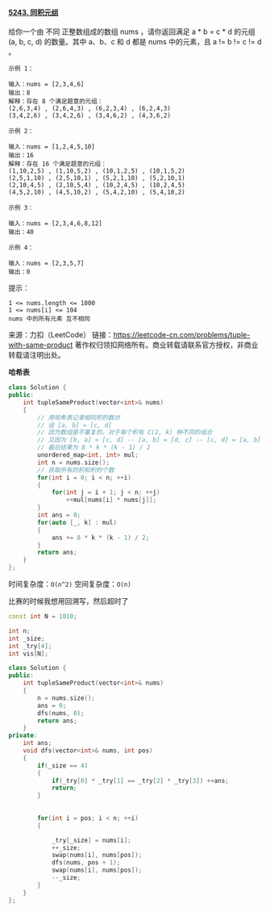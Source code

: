 #### [5243. 同积元组](https://leetcode-cn.com/problems/tuple-with-same-product/)

给你一个由 不同 正整数组成的数组 nums ，请你返回满足 a * b = c * d 的元组 (a, b, c, d) 的数量。其中 a、b、c 和 d 都是 nums 中的元素，且 a != b != c != d 。

 ```
示例 1：

输入：nums = [2,3,4,6]
输出：8
解释：存在 8 个满足题意的元组：
(2,6,3,4) , (2,6,4,3) , (6,2,3,4) , (6,2,4,3)
(3,4,2,6) , (3,4,2,6) , (3,4,6,2) , (4,3,6,2)

示例 2：

输入：nums = [1,2,4,5,10]
输出：16
解释：存在 16 个满足题意的元组：
(1,10,2,5) , (1,10,5,2) , (10,1,2,5) , (10,1,5,2)
(2,5,1,10) , (2,5,10,1) , (5,2,1,10) , (5,2,10,1)
(2,10,4,5) , (2,10,5,4) , (10,2,4,5) , (10,2,4,5)
(4,5,2,10) , (4,5,10,2) , (5,4,2,10) , (5,4,10,2)

示例 3：

输入：nums = [2,3,4,6,8,12]
输出：40

示例 4：

输入：nums = [2,3,5,7]
输出：0
 ```


提示：

```
1 <= nums.length <= 1000
1 <= nums[i] <= 104
nums 中的所有元素 互不相同
```

来源：力扣（LeetCode）
链接：https://leetcode-cn.com/problems/tuple-with-same-product
著作权归领扣网络所有。商业转载请联系官方授权，非商业转载请注明出处。

**哈希表**

```cpp
class Solution {
public:
    int tupleSameProduct(vector<int>& nums) 
    {
        // 用哈希表记录相同积的数对 
        // 设 [a, b] = [c, d] 
        // 因为数组是不重复的，对于每个积有 C(2, k) 种不同的组合
        // 又因为 [b, a] = [c, d] -- [a, b] = [d, c] -- [c, d] = [a, b] 可以扩展为 8 种不同顺序
        // 最后结果为 8 * k * (k - 1) / 2
        unordered_map<int, int> mul;
        int n = nums.size();
        // 获取所有的积和积的个数
        for(int i = 0; i < n; ++i)
        {
            for(int j = i + 1; j < n; ++j)
                ++mul[nums[i] * nums[j]];
        }
        int ans = 0;
        for(auto [_, k] : mul)
        {
            ans += 8 * k * (k - 1) / 2;
        }
        return ans;
    }
};
```

时间复杂度：`O(n^2)` 空间复杂度：`O(n)`

比赛的时候我想用回溯写，然后超时了

```cpp
const int N = 1010;

int n;
int _size;
int _try[4];
int vis[N];

class Solution {
public:
    int tupleSameProduct(vector<int>& nums) 
    {
        n = nums.size();
        ans = 0;
        dfs(nums, 0);
        return ans;
    }
private:
    int ans;
    void dfs(vector<int>& nums, int pos)
    {
        if(_size == 4)
        {
            if(_try[0] * _try[1] == _try[2] * _try[3]) ++ans;
            return;
        }
        
        
        for(int i = pos; i < n; ++i)
        {

            _try[_size] = nums[i];
            ++_size;
            swap(nums[i], nums[pos]);
            dfs(nums, pos + 1);
            swap(nums[i], nums[pos]);
            --_size;
        }
    }
};
```

